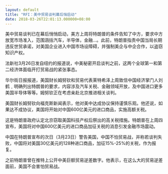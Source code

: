 ```yaml
---
layout: default
title: "RFI：美中贸易谈判幕后悄启动"
date: 2018-03-26T22:01:13.000000+08:00
---
```


美中贸易谈判已在幕后悄悄启动，美方上周将特朗普的条件告知了中方，要求中方放宽市场准入，范围涵括汽车，半导体，金融…。此前，特朗普指责中国当局长期违反世贸承诺，对美国企业进入中国市场设障碍，并强制美企与中企合作，以盗窃知识产权。

法新社3月26日发自纽约的报道说，中美秘密开启谈判之前，这两个全球第一和第二经济体面临开打贸易战的紧张事态。

华尔街日报报道，美国财长姆努钦和贸易代表莱特希泽上周致信中国经济掌门人刘鹤﹐明确列出特朗普的要求，内容涉及汽车关税、金融领域开放，及中国进口更多美国半导体等等。姆努钦正在考虑亲赴北京推进相关谈判。

美国财长姆努钦向福克斯新闻表示，他对美中达成协议保持谨慎乐观。他还说，如果达不成协议，美国将开始对中国600亿美元的进口商品，实施高额关税。

这是特朗普政府认定北京窃取美国科技产权后祭出的高关税措施。特朗普在上周四宣布，美国将对中国600亿美元的进口商品加征关税的消息引发金融市场震动。

中国在特朗普宣布的次日（3月23日）警告美国，中国不怕贸易战，并称若谈判失败，中国将对美国30亿美元的128种进口商品，加征15%-25%的关税，作为报复。

之前特朗普曾在推特上公开中美巨额贸易逆差数字。他表示，在这么大的贸易逆差面前，美国不会害怕贸易战。

